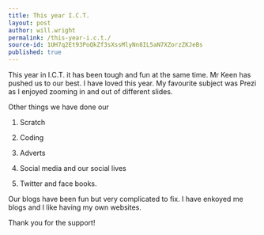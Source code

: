 ```yaml
---
title: This year I.C.T.
layout: post
author: will.wright
permalink: /this-year-i.c.t./
source-id: 1UH7q2Et93PoQkZf3sXssMlyNn8IL5aN7XZorzZKJeBs
published: true
---
```

This year in I.C.T. it has been tough and fun at the same time. Mr Keen has pushed us to our best. I have loved this year. My favourite subject was Prezi as I enjoyed zooming in and out of different slides.

Other things we have done our 

1. Scratch

2. Coding

3. Adverts

4. Social media and our social lives

5. Twitter and face books.

Our blogs have been fun but very complicated to fix. I have enkoyed me blogs and I like having my own websites.

Thank you for the support!

